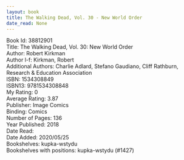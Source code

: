 ```yaml
---
layout: book
title: The Walking Dead, Vol. 30 - New World Order
date_read: None
---
```


Book Id: 38812901<br />
Title: The Walking Dead, Vol. 30: New World Order<br />
Author: Robert Kirkman<br />
Author l-f: Kirkman, Robert<br />
Additional Authors: Charlie Adlard, Stefano Gaudiano, Cliff Rathburn, Research & Education Association<br />
ISBN: 1534308849<br />
ISBN13: 9781534308848<br />
My Rating: 0<br />
Average Rating: 3.87<br />
Publisher: Image Comics<br />
Binding: Comics<br />
Number of Pages: 136<br />
Year Published: 2018<br />
Date Read: <br />
Date Added: 2020/05/25<br />
Bookshelves: kupka-wstydu<br />
Bookshelves with positions: kupka-wstydu (#1427)<br />

